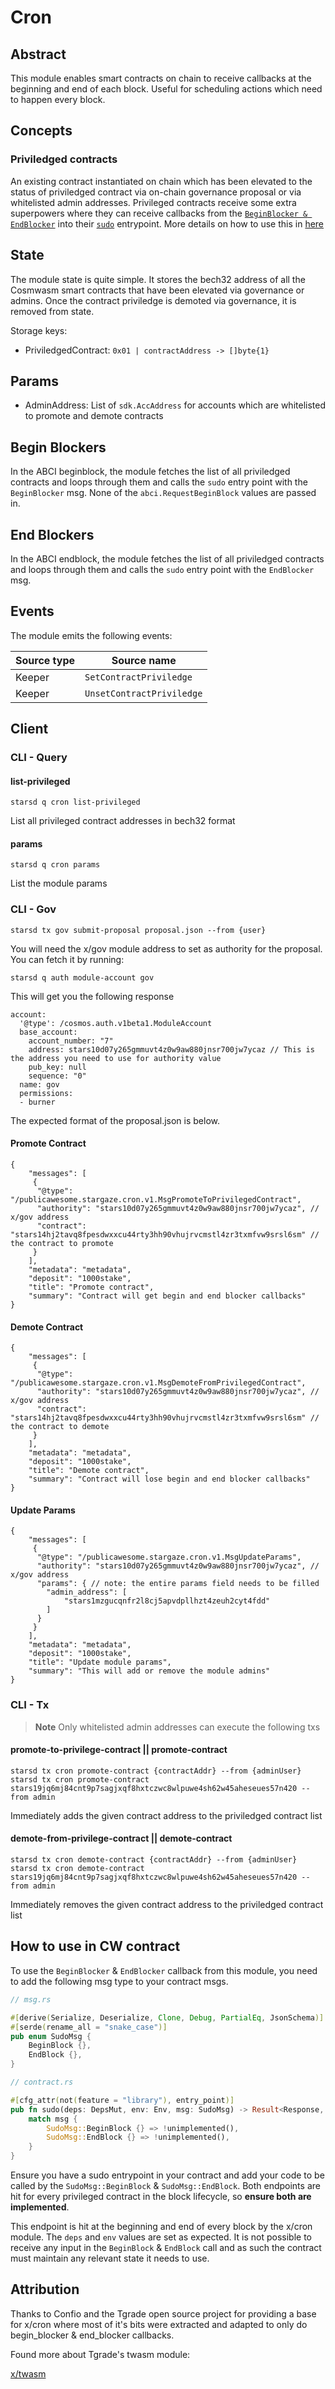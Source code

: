 # Cron

## Abstract

This module enables smart contracts on chain to receive callbacks at the beginning and end of each block. Useful for scheduling actions which need to happen every block.

## Concepts

### Priviledged contracts

An existing contract instantiated on chain which has been elevated to the status of priviledged contract via on-chain governance proposal or via whitelisted admin addresses.
Privileged contracts receive some extra superpowers where they can receive callbacks from the [`BeginBlocker & EndBlocker`](https://docs.cosmos.network/main/building-modules/beginblock-endblock.html) into their [`sudo`](https://book.cosmwasm.com/basics/entry-points.html?highlight=sudo#entry-points) entrypoint. More details on how to use this in [here](#how-to-use-in-cw-contract)

## State

The module state is quite simple. It stores the bech32 address of all the Cosmwasm smart contracts that have been elevated via governance or admins. Once the contract priviledge is demoted via governance, it is removed from state.

Storage keys:

- PriviledgedContract: `0x01 | contractAddress -> []byte{1}`

## Params

- AdminAddress: 
  List of `sdk.AccAddress` for accounts which are whitelisted to promote and demote contracts     

## Begin Blockers

In the ABCI beginblock, the module fetches the list of all priviledged contracts and loops through them and calls the `sudo` entry point with the `BeginBlocker` msg. None of the `abci.RequestBeginBlock` values are passed in.

## End Blockers

In the ABCI endblock, the module fetches the list of all priviledged contracts and loops through them and calls the `sudo` entry point with the `EndBlocker` msg.

## Events

The module emits the following events:

| Source type | Source name               |
| ----------- | ------------------------- |
| Keeper      | `SetContractPriviledge`   |
| Keeper      | `UnsetContractPriviledge` |

## Client

### CLI - Query

#### **list-privileged**

```
starsd q cron list-privileged
```

List all privileged contract addresses in bech32 format

#### **params**

```
starsd q cron params
```

List the module params

### CLI - Gov

```
starsd tx gov submit-proposal proposal.json --from {user}
```



You will need the x/gov module address to set as authority for the proposal. You can fetch it by running:

```starsd q auth module-account gov```

This will get you the following response
```jsonc
account:
  '@type': /cosmos.auth.v1beta1.ModuleAccount
  base_account:
    account_number: "7"
    address: stars10d07y265gmmuvt4z0w9aw880jnsr700jw7ycaz // This is the address you need to use for authority value
    pub_key: null
    sequence: "0"
  name: gov
  permissions:
  - burner
```
The expected format of the proposal.json is below. 

#### Promote Contract

```jsonc
{
    "messages": [
     {
      "@type": "/publicawesome.stargaze.cron.v1.MsgPromoteToPrivilegedContract",
      "authority": "stars10d07y265gmmuvt4z0w9aw880jnsr700jw7ycaz", // x/gov address
      "contract": "stars14hj2tavq8fpesdwxxcu44rty3hh90vhujrvcmstl4zr3txmfvw9srsl6sm" // the contract to promote
     }
    ],
    "metadata": "metadata",
    "deposit": "1000stake",
    "title": "Promote contract",
    "summary": "Contract will get begin and end blocker callbacks"
}
```

#### Demote Contract

```jsonc
{
    "messages": [
     {
      "@type": "/publicawesome.stargaze.cron.v1.MsgDemoteFromPrivilegedContract",
      "authority": "stars10d07y265gmmuvt4z0w9aw880jnsr700jw7ycaz", // x/gov address
      "contract": "stars14hj2tavq8fpesdwxxcu44rty3hh90vhujrvcmstl4zr3txmfvw9srsl6sm" // the contract to demote
     }
    ],
    "metadata": "metadata",
    "deposit": "1000stake",
    "title": "Demote contract",
    "summary": "Contract will lose begin and end blocker callbacks"
}
```

#### Update Params

```jsonc
{
    "messages": [
     {
      "@type": "/publicawesome.stargaze.cron.v1.MsgUpdateParams",
      "authority": "stars10d07y265gmmuvt4z0w9aw880jnsr700jw7ycaz", // x/gov address
      "params": { // note: the entire params field needs to be filled
        "admin_address": [
            "stars1mzgucqnfr2l8cj5apvdpllhzt4zeuh2cyt4fdd" 
        ]
      }
     }
    ],
    "metadata": "metadata",
    "deposit": "1000stake",
    "title": "Update module params",
    "summary": "This will add or remove the module admins"
}
```

### CLI - Tx

> **Note**
> Only whitelisted admin addresses can execute the following txs

#### **promote-to-privilege-contract** || **promote-contract**

```
starsd tx cron promote-contract {contractAddr} --from {adminUser}
starsd tx cron promote-contract stars19jq6mj84cnt9p7sagjxqf8hxtczwc8wlpuwe4sh62w45aheseues57n420 --from admin
```

Immediately adds the given contract address to the priviledged contract list

#### **demote-from-privilege-contract** || **demote-contract**

```
starsd tx cron demote-contract {contractAddr} --from {adminUser}
starsd tx cron demote-contract stars19jq6mj84cnt9p7sagjxqf8hxtczwc8wlpuwe4sh62w45aheseues57n420 --from admin
```

Immediately removes the given contract address to the priviledged contract list

## How to use in CW contract

To use the `BeginBlocker` & `EndBlocker` callback from this module, you need to add the following msg type to your contract msgs.

```rust
// msg.rs

#[derive(Serialize, Deserialize, Clone, Debug, PartialEq, JsonSchema)]
#[serde(rename_all = "snake_case")]
pub enum SudoMsg {
    BeginBlock {},
    EndBlock {},
}
```

```rust
// contract.rs

#[cfg_attr(not(feature = "library"), entry_point)]
pub fn sudo(deps: DepsMut, env: Env, msg: SudoMsg) -> Result<Response, ContractError> {
    match msg {
        SudoMsg::BeginBlock {} => !unimplemented(),
        SudoMsg::EndBlock {} => !unimplemented(),
    }
}
```

Ensure you have a sudo entrypoint in your contract and add your code to be called by the `SudoMsg::BeginBlock` & `SudoMsg::EndBlock`. Both endpoints are hit for every privileged contract in the block lifecycle, so **ensure both are implemented**.

This endpoint is hit at the beginning and end of every block by the x/cron module. The `deps` and `env` values are set as expected. It is not possible to receive any input in the `BeginBlock` & `EndBlock` call and as such the contract must maintain any relevant state it needs to use.

## Attribution

Thanks to Confio and the Tgrade open source project for providing a base for x/cron where most of it's bits were extracted and adapted to only do begin_blocker & end_blocker callbacks.

Found more about Tgrade's twasm module:

[x/twasm](https://github.com/confio/tgrade/tree/main/x/twasm)
